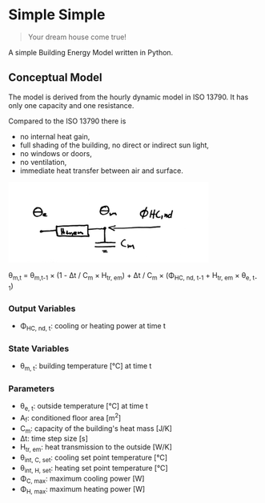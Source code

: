 # Simple Simple

> Your dream house come true!

A simple Building Energy Model written in Python.

## Conceptual Model

The model is derived from the hourly dynamic model in ISO 13790. It has only one capacity and
one resistance.

Compared to the ISO 13790 there is

* no internal heat gain,
* full shading of the building, no direct or indirect sun light,
* no windows or doors,
* no ventilation,
* immediate heat transfer between air and surface.

<img src="./docs/simple-simple.jpg" alt="Simple simple model" width="400">

&theta;<sub>m,t</sub> = &theta;<sub>m,t-1</sub> &#215; (1 - &Delta;t / C<sub>m</sub> &#215; H<sub>tr, em</sub>) +  &Delta;t / C<sub>m</sub> &#215; (&Phi;<sub>HC, nd, t-1</sub> + H<sub>tr, em</sub> &#215; &theta;<sub>e, t-1</sub>)

### Output Variables

* &Phi;<sub>HC, nd, t</sub>: cooling or heating power at time t

### State Variables

* &theta;<sub>m, t</sub>: building temperature [℃] at time t

### Parameters

* &theta;<sub>e, t</sub>: outside temperature [℃] at time t
* A<sub>f</sub>: conditioned floor area [m<sup>2</sup>]
* C<sub>m</sub>: capacity of the building's heat mass [J/K]
* &Delta;t: time step size [s]
* H<sub>tr, em</sub>: heat transmission to the outside [W/K]
* &theta;<sub>int, C, set</sub>: cooling set point temperature [℃]
* &theta;<sub>int, H, set</sub>: heating set point temperature [℃]
* &Phi;<sub>C, max</sub>: maximum cooling power [W]
* &Phi;<sub>H, max</sub>: maximum heating power [W]
